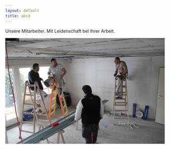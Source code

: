 ```yaml
---
layout: default
title: abcd
---
```


Unsere Mitarbeiter. Mit Leidenschaft bei Ihrer Arbeit.

<img src="img/team.jpg" class="img-fluid">



